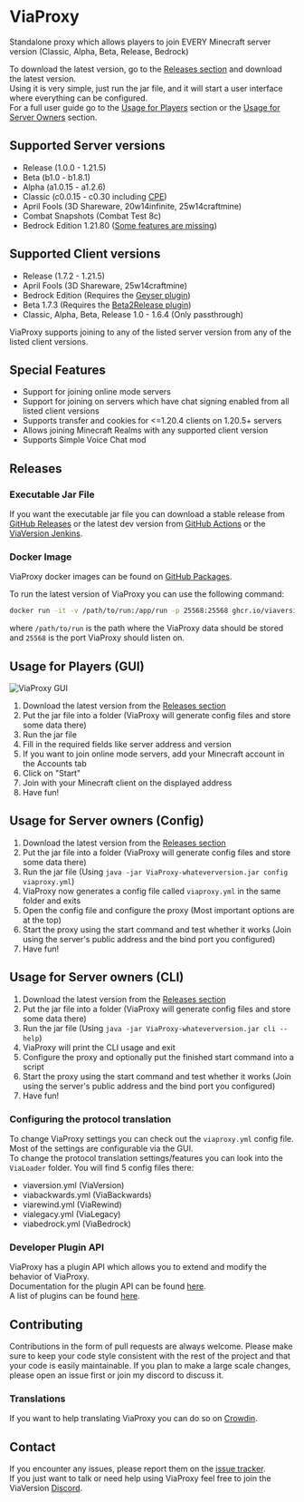 # ViaProxy
Standalone proxy which allows players to join EVERY Minecraft server version (Classic, Alpha, Beta, Release, Bedrock)

To download the latest version, go to the [Releases section](#executable-jar-file) and download the latest version.  
Using it is very simple, just run the jar file, and it will start a user interface where everything can be configured.  
For a full user guide go to the [Usage for Players](#usage-for-players-gui) section or the [Usage for Server Owners](#usage-for-server-owners-config) section.

## Supported Server versions
- Release (1.0.0 - 1.21.5)
- Beta (b1.0 - b1.8.1)
- Alpha (a1.0.15 - a1.2.6)
- Classic (c0.0.15 - c0.30 including [CPE](https://wiki.vg/Classic_Protocol_Extension))
- April Fools (3D Shareware, 20w14infinite, 25w14craftmine)
- Combat Snapshots (Combat Test 8c)
- Bedrock Edition 1.21.80 ([Some features are missing](https://github.com/RaphiMC/ViaBedrock#features))

## Supported Client versions
- Release (1.7.2 - 1.21.5)
- April Fools (3D Shareware, 25w14craftmine)
- Bedrock Edition (Requires the [Geyser plugin](https://geysermc.org/download))
- Beta 1.7.3 (Requires the [Beta2Release plugin](https://github.com/ViaVersionAddons/ViaProxyBeta2Release))
- Classic, Alpha, Beta, Release 1.0 - 1.6.4 (Only passthrough)

ViaProxy supports joining to any of the listed server version from any of the listed client versions.

## Special Features
- Support for joining online mode servers
- Support for joining on servers which have chat signing enabled from all listed client versions
- Supports transfer and cookies for <=1.20.4 clients on 1.20.5+ servers
- Allows joining Minecraft Realms with any supported client version
- Supports Simple Voice Chat mod

## Releases
### Executable Jar File
If you want the executable jar file you can download a stable release from [GitHub Releases](https://github.com/ViaVersion/ViaProxy/releases/latest) or the latest dev version from [GitHub Actions](https://github.com/RaphiMC/ViaProxy/actions/workflows/build.yml) or the [ViaVersion Jenkins](https://ci.viaversion.com/view/All/job/ViaProxy/).

### Docker Image
ViaProxy docker images can be found on [GitHub Packages](https://github.com/ViaVersion/ViaProxy/pkgs/container/viaproxy).

To run the latest version of ViaProxy you can use the following command:
```bash
docker run -it -v /path/to/run:/app/run -p 25568:25568 ghcr.io/viaversion/viaproxy:latest
```
where ``/path/to/run`` is the path where the ViaProxy data should be stored and ``25568`` is the port ViaProxy should listen on.

## Usage for Players (GUI)
![ViaProxy GUI](https://i.imgur.com/RaDWkbK.png)
1. Download the latest version from the [Releases section](#executable-jar-file)
2. Put the jar file into a folder (ViaProxy will generate config files and store some data there)
3. Run the jar file
4. Fill in the required fields like server address and version
5. If you want to join online mode servers, add your Minecraft account in the Accounts tab
6. Click on "Start"
7. Join with your Minecraft client on the displayed address
8. Have fun!

## Usage for Server owners (Config)
1. Download the latest version from the [Releases section](#executable-jar-file)
2. Put the jar file into a folder (ViaProxy will generate config files and store some data there)
3. Run the jar file (Using ``java -jar ViaProxy-whateverversion.jar config viaproxy.yml``)
4. ViaProxy now generates a config file called ``viaproxy.yml`` in the same folder and exits
5. Open the config file and configure the proxy (Most important options are at the top)
6. Start the proxy using the start command and test whether it works (Join using the server's public address and the bind port you configured)
7. Have fun!

## Usage for Server owners (CLI)
1. Download the latest version from the [Releases section](#executable-jar-file)
2. Put the jar file into a folder (ViaProxy will generate config files and store some data there)
3. Run the jar file (Using ``java -jar ViaProxy-whateverversion.jar cli --help``)
4. ViaProxy will print the CLI usage and exit
5. Configure the proxy and optionally put the finished start command into a script
6. Start the proxy using the start command and test whether it works (Join using the server's public address and the bind port you configured)
7. Have fun!

### Configuring the protocol translation
To change ViaProxy settings you can check out the ``viaproxy.yml`` config file. Most of the settings are configurable via the GUI.  
To change the protocol translation settings/features you can look into the ``ViaLoader`` folder.
You will find 5 config files there:
- viaversion.yml (ViaVersion)
- viabackwards.yml (ViaBackwards)
- viarewind.yml (ViaRewind)
- vialegacy.yml (ViaLegacy)
- viabedrock.yml (ViaBedrock)

### Developer Plugin API
ViaProxy has a plugin API which allows you to extend and modify the behavior of ViaProxy.  
Documentation for the plugin API can be found [here](https://github.com/ViaVersion/ViaProxy/wiki/Creating-plugins).  
A list of plugins can be found [here](https://github.com/ViaVersion/ViaProxy/wiki/Plugins).

## Contributing
Contributions in the form of pull requests are always welcome.
Please make sure to keep your code style consistent with the rest of the project and that your code is easily maintainable.
If you plan to make a large scale changes, please open an issue first or join my discord to discuss it.

### Translations
If you want to help translating ViaProxy you can do so on [Crowdin](https://crowdin.com/project/viaproxy).

## Contact
If you encounter any issues, please report them on the
[issue tracker](https://github.com/ViaVersion/ViaProxy/issues).  
If you just want to talk or need help using ViaProxy feel free to join the ViaVersion
[Discord](https://discord.gg/viaversion).
